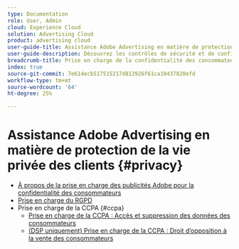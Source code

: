 ```yaml
---
type: Documentation
role: User, Admin
cloud: Experience Cloud
solution: Advertising Cloud
product: advertising cloud
user-guide-title: Assistance Adobe Advertising en matière de protection de la vie privée des clients
user-guide-description: Découvrez les contrôles de sécurité et de confidentialité proposés par Adobe Advertising pour aider les clients annonceurs à se conformer aux lois sur la confidentialité des consommateurs.
breadcrumb-title: Prise en charge de la confidentialité des consommateurs
index: true
source-git-commit: 7e614ecb517515217d812926f61ca10437820efd
workflow-type: tm+mt
source-wordcount: '64'
ht-degree: 25%

---
```



# Assistance Adobe Advertising en matière de protection de la vie privée des clients {#privacy}

+ [À propos de la prise en charge des publicités Adobe pour la confidentialité des consommateurs](/help/privacy/home.md)
+ [Prise en charge du RGPD](/help/privacy/gdpr.md)
+ Prise en charge de la CCPA {#ccpa}
   + [Prise en charge de la CCPA : Accès et suppression des données des consommateurs](/help/privacy/ccpa/ccpa-access-delete.md)
   + [(DSP uniquement) Prise en charge de la CCPA : Droit d’opposition à la vente des consommateurs](/help/privacy/ccpa/ccpa-opt-out-of-sale.md)

